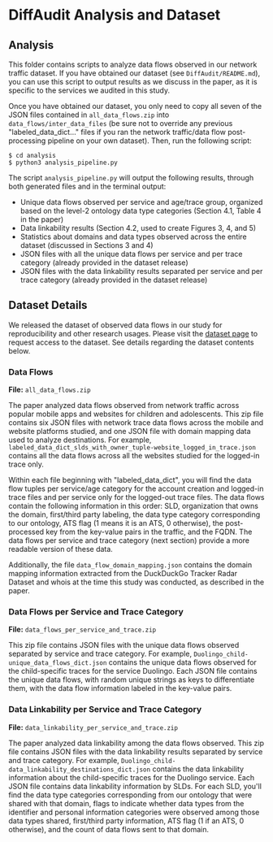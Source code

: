 # DiffAudit Analysis and Dataset

## Analysis

This folder contains scripts to analyze data flows observed in our network traffic dataset. If you have obtained our dataset (see `DiffAudit/README.md`), you can use this script to output results as we discuss in the paper, as it is specific to the services we audited in this study.

Once you have obtained our dataset, you only need to copy all seven of the JSON files contained in `all_data_flows.zip` into `data_flows/inter_data_files` (be sure not to override any previous "labeled_data_dict..." files if you ran the network traffic/data flow post-processing pipeline on your own dataset). Then, run the following script:

```
$ cd analysis
$ python3 analysis_pipeline.py
```

The script `analysis_pipeline.py` will output the following results, through both generated files and in the terminal output:
- Unique data flows observed per service and age/trace group, organized based on the level-2 ontology data type categories (Section 4.1, Table 4 in the paper)
- Data linkability results (Section 4.2, used to create Figures 3, 4, and 5)
- Statistics about domains and data types observed across the entire dataset (discussed in Sections 3 and 4)
- JSON files with all the unique data flows per service and per trace category (already provided in the dataset release)
- JSON files with the data linkability results separated per service and per trace category (already provided in the dataset release)

## Dataset Details

We released the dataset of observed data flows in our study for reproducibility and other research usages. Please visit the [dataset page](https://athinagroup.eng.uci.edu/childrens-privacy/) to request access to the dataset. See details regarding the dataset contents below.

### Data Flows

**File:** `all_data_flows.zip`

The paper analyzed data flows observed from network traffic across popular mobile apps and websites for children and adolescents. This zip file contains six JSON files with network trace data flows across the mobile and website platforms studied, and one JSON file with domain mapping data used to analyze destinations. For example, `labeled_data_dict_slds_with_owner_tuple-website_logged_in_trace.json` contains all the data flows across all the websites studied for the logged-in trace only. 

Within each file beginning with "labeled_data_dict", you will find the data flow tuples per service/age category for the account creation and logged-in trace files and per service only for the logged-out trace files. The data flows contain the following information in this order: SLD, organization that owns the domain, first/third party labeling, the data type category corresponding to our ontology, ATS flag (1 means it is an ATS, 0 otherwise), the post-processed key from the key-value pairs in the traffic, and the FQDN. The data flows per service and trace category (next section) provide a more readable version of these data. 

Additionally, the file `data_flow_domain_mapping.json` contains the domain mapping information extracted from the DuckDuckGo Tracker Radar Dataset and whois at the time this study was conducted, as described in the paper.

### Data Flows per Service and Trace Category

**File:** `data_flows_per_service_and_trace.zip`

This zip file contains JSON files with the unique data flows observed separated by service and trace category. For example, `Duolingo_child-unique_data_flows_dict.json` contains the unique data flows observed for the child-specific traces for the service Duolingo. Each JSON file contains the unique data flows, with random unique strings as keys to differentiate them, with the data flow information labeled in the key-value pairs.

### Data Linkability per Service and Trace Category

**File:** `data_linkability_per_service_and_trace.zip`

The paper analyzed data linkability among the data flows observed. This zip file contains JSON files with the data linkability results separated by service and trace category. For example, `Duolingo_child-data_linkability_destinations_dict.json` contains the data linkability information about the child-specific traces for the Duolingo service. Each JSON file contains data linkability information by SLDs. For each SLD, you'll find the data type categories corresponding from our ontology that were shared with that domain, flags to indicate whether data types from the identifier and personal information categories were observed among those data types shared, first/third party information, ATS flag (1 if an ATS, 0 otherwise), and the count of data flows sent to that domain.


